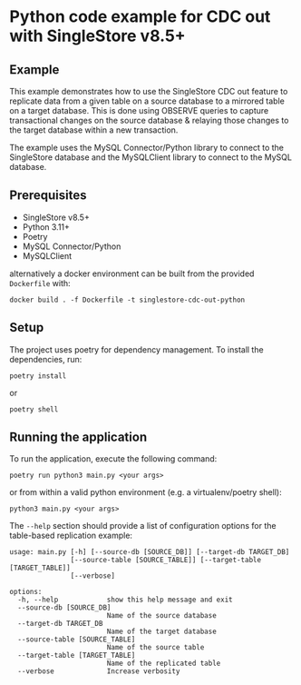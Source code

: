 # Python code example for CDC out with SingleStore v8.5+

## Example

This example demonstrates how to use the SingleStore CDC out feature to replicate data from a given table on a source
database to a mirrored table on a target database.
This is done using OBSERVE queries to capture transactional changes
on the source database & relaying those changes to the target database within a new transaction.

The example uses the MySQL Connector/Python library
to connect to the SingleStore database and the MySQLClient library to connect to the MySQL database.

## Prerequisites
- SingleStore v8.5+
- Python 3.11+
- Poetry
- MySQL Connector/Python
- MySQLClient

alternatively a docker environment can be built from the provided `Dockerfile` with:
```shell
docker build . -f Dockerfile -t singlestore-cdc-out-python
```

## Setup

The project uses poetry for dependency management. To install the dependencies, run:
```shell
poetry install
```
or 
```shell
poetry shell
```

## Running the application

To run the application, execute the following command:
```shell
poetry run python3 main.py <your args>
```
or from within a valid python environment (e.g. a virtualenv/poetry shell):
```shell
python3 main.py <your args>
```

The `--help` section should provide a list of configuration options for the table-based replication example:
```shell
usage: main.py [-h] [--source-db [SOURCE_DB]] [--target-db TARGET_DB]
               [--source-table [SOURCE_TABLE]] [--target-table [TARGET_TABLE]]
               [--verbose]

options:
  -h, --help            show this help message and exit
  --source-db [SOURCE_DB]
                        Name of the source database
  --target-db TARGET_DB
                        Name of the target database
  --source-table [SOURCE_TABLE]
                        Name of the source table
  --target-table [TARGET_TABLE]
                        Name of the replicated table
  --verbose             Increase verbosity
```



